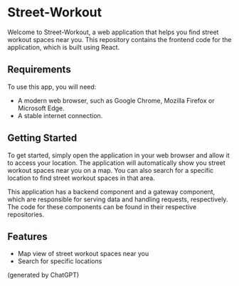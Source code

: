 # Street-Workout

Welcome to Street-Workout, a web application that helps you find street workout spaces near you. This repository contains the frontend code for the application, which is built using React.

## Requirements

To use this app, you will need:

- A modern web browser, such as Google Chrome, Mozilla Firefox or Microsoft Edge.
- A stable internet connection.

## Getting Started

To get started, simply open the application in your web browser and allow it to access your location. The application will automatically show you street workout spaces near you on a map. You can also search for a specific location to find street workout spaces in that area.

This application has a backend component and a gateway component, which are responsible for serving data and handling requests, respectively. The code for these components can be found in their respective repositories.

## Features

- Map view of street workout spaces near you
- Search for specific locations

(generated by ChatGPT)